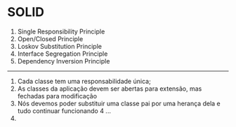 # SOLID

1. Single Responsibility Principle
2. Open/Closed Principle
3. Loskov Substitution Principle
4. Interface Segregation Principle
5. Dependency Inversion Principle

--------------------------------------

1. Cada classe tem uma responsabilidade única;
2. As classes da aplicação devem ser abertas para extensão, mas fechadas para modificação
3. Nós devemos poder substituir uma classe pai por uma herança dela e tudo continuar funcionando
4 ...
5.